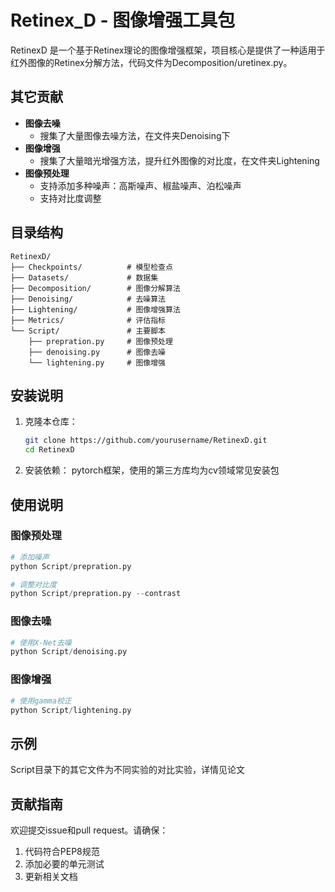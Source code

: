 # Retinex_D - 图像增强工具包

RetinexD 是一个基于Retinex理论的图像增强框架，项目核心是提供了一种适用于红外图像的Retinex分解方法，代码文件为Decomposition/uretinex.py。

## 其它贡献

- **图像去噪**
  - 搜集了大量图像去噪方法，在文件夹Denoising下
- **图像增强**
  - 搜集了大量暗光增强方法，提升红外图像的对比度，在文件夹Lightening
- **图像预处理**
  - 支持添加多种噪声：高斯噪声、椒盐噪声、泊松噪声
  - 支持对比度调整

## 目录结构

```
RetinexD/
├── Checkpoints/          # 模型检查点
├── Datasets/             # 数据集
├── Decomposition/        # 图像分解算法
├── Denoising/            # 去噪算法
├── Lightening/           # 图像增强算法
├── Metrics/              # 评估指标
└── Script/               # 主要脚本
    ├── prepration.py     # 图像预处理
    ├── denoising.py      # 图像去噪
    └── lightening.py     # 图像增强
```

## 安装说明

1. 克隆本仓库：
   ```bash
   git clone https://github.com/yourusername/RetinexD.git
   cd RetinexD
   ```

2. 安装依赖：
    pytorch框架，使用的第三方库均为cv领域常见安装包

## 使用说明

### 图像预处理
```python
# 添加噪声
python Script/prepration.py

# 调整对比度
python Script/prepration.py --contrast
```

### 图像去噪
```python
# 使用X-Net去噪
python Script/denoising.py
```

### 图像增强
```python
# 使用gamma校正
python Script/lightening.py
```

## 示例

Script目录下的其它文件为不同实验的对比实验，详情见论文

## 贡献指南

欢迎提交issue和pull request。请确保：
1. 代码符合PEP8规范
2. 添加必要的单元测试
3. 更新相关文档
